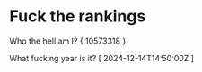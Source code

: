 # Fuck the rankings

Who the hell am I?
{ 10573318 }

What fucking year is it?
[ 2024-12-14T14:50:00Z ]
